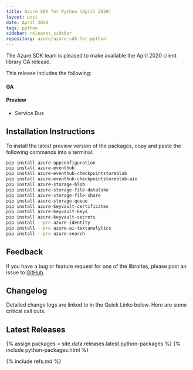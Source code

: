 ```yaml
---
title: Azure SDK for Python (April 2020)
layout: post
date: April 2020
tags: python
sidebar: releases_sidebar
repository: azure/azure-sdk-for-python
---
```


The Azure SDK team is pleased to make available the April 2020 client library GA release.

This release includes the following:

#### GA



#### Preview

- Service Bus


## Installation Instructions

To install the latest preview version of the packages, copy and paste the following commands into a terminal:

```bash
pip install azure-appconfiguration
pip install azure-eventhub
pip install azure-eventhub-checkpointstoreblob
pip install azure-eventhub-checkpointstoreblob-aio
pip install azure-storage-blob
pip install azure-storage-file-datalake
pip install azure-storage-file-share
pip install azure-storage-queue
pip install azure-keyvault-certificates
pip install azure-keyvault-keys
pip install azure-keyvault-secrets
pip install --pre azure-identity
pip install --pre azure-ai-textanalytics
pip install --pre azure-search
```

## Feedback

If you have a bug or feature request for one of the libraries, please post an issue to [GitHub](https://github.com/azure/azure-sdk-for-python/issues).

## Changelog

Detailed change logs are linked to in the Quick Links below. Here are some critical call outs.




## Latest Releases

{% assign packages = site.data.releases.latest.python-packages %}
{% include python-packages.html %}

{% include refs.md %}
